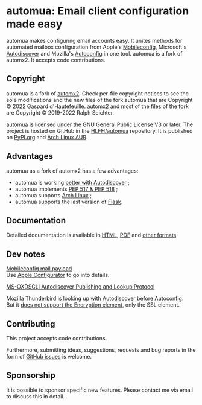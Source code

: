 # automua: Email client configuration made easy

automua makes configuring email accounts easy. It unites methods for automated mailbox configuration from Apple's
[Mobileconfig](https://support.apple.com/en-gb/guide/profile-manager/pmdbd71ebc9/mac), Microsoft's
[Autodiscover](https://docs.microsoft.com/en-gb/exchange/architecture/client-access/autodiscover?view=exchserver-2019)
and Mozilla's [Autoconfig](https://hlfh.github.io/autoconfiguration/) in one tool.
automua is a fork of automx2. It accepts code contributions.

## Copyright
automua is a fork of [automx2](https://github.com/rseichter/automx2).
Check per-file copyright notices to see the sole modifications and the new files of the fork automua that are Copyright © 2022 Gaspard d'Hautefeuille.
automx2 and most of the files of the fork are Copyright © 2019-2022 Ralph Seichter.

automua is licensed under the GNU General Public License V3 or later. The project is hosted on GitHub in the [HLFH/automua](https://github.com/HLFH/automua) repository. It is published on [PyPI.org](https://pypi.org/project/automua/) and [Arch Linux AUR](https://aur.archlinux.org/packages/automua).

## Advantages
automua as a fork of automx2 has a few advantages:
 - automua is working [better with Autodiscover](https://github.com/HLFH/automua/issues/6) ;
 - automua implements [PEP 517 & PEP 518](https://github.com/HLFH/automua/issues/1) ;
 - automua supports [Arch Linux](https://aur.archlinux.org/packages/automua) ;
 - automua supports the last version of [Flask](https://github.com/HLFH/automua/issues/7).

## Documentation

Detailed documentation is available in [HTML](https://hlfh.github.io/automua/),
[PDF](https://github.com/hlfh/automua/blob/master/docs/automua.pdf) and
[other formats](https://github.com/hlfh/automua/blob/master/docs).

## Dev notes

[Mobileconfig mail payload](https://support.apple.com/en-gb/guide/deployment/dep9c14bfc5/1/web/1.0)  
Use [Apple Configurator](https://apps.apple.com/app/apple-configurator-2/id1037126344) to go into details.

[MS-OXDSCLI Autodiscover Publishing and Lookup Protocol](https://learn.microsoft.com/en-us/openspecs/exchange_server_protocols/ms-oxdscli/78530279-d042-4eb0-a1f4-03b18143cd19)

Mozilla Thunderbird is looking up with [Autodiscover](https://github.com/mozilla/releases-comm-central/blob/master/mail/components/accountcreation/ExchangeAutoDiscover.jsm) before Autoconfig.  
But it [does not support the Encryption element](https://bugzilla.mozilla.org/show_bug.cgi?id=1799635), only the SSL element.


## Contributing

This project accepts code contributions.

Furthermore, submitting ideas, suggestions, requests and bug reports in the form of
[GitHub issues](https://github.com/hlfh/automua/issues) is welcome.

## Sponsorship

It is possible to sponsor specific new features. Please contact me via email to discuss this in detail.